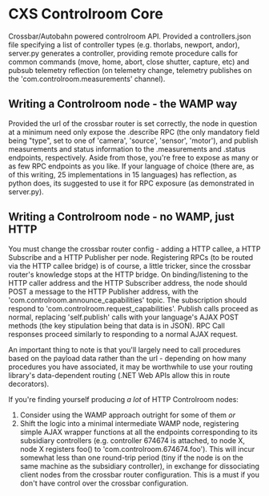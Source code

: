 # CXS Controlroom Core

Crossbar/Autobahn powered controlroom API. Provided a controllers.json file specifying a list of controller types (e.g. thorlabs, newport, andor), server.py generates a controller, providing remote procedure calls for common commands (move, home, abort, close shutter, capture, etc) and pubsub telemetry reflection (on telemetry change, telemetry publishes on the 'com.controlroom.measurements' channel).

## Writing a Controlroom node - the WAMP way

Provided the url of the crossbar router is set correctly, the node in question at a minimum need only expose the .describe RPC (the only mandatory field being "type", set to one of 'camera', 'source', 'sensor', 'motor'), and publish measurements and status information to the .measurements and .status endpoints, respectively. Aside from those, you're free to expose as many or as few RPC endpoints as you like. If your language of choice (there are, as of this writing, 25 implementations in 15 languages) has reflection, as python does, its suggested to use it for RPC exposure (as demonstrated in server.py).

## Writing a Controlroom node - no WAMP, just HTTP

You must change the crossbar router config - adding a HTTP callee, a HTTP Subscribe and a HTTP Publisher per node. Registering RPCs (to be routed via the HTTP callee bridge) is of course, a little tricker, since the crossbar router's knowledge stops at the HTTP bridge. On binding/listening to the HTTP caller address and the HTTP Subscriber address, the node should POST a message to the HTTP Publisher address, with the 'com.controlroom.announce_capabilities' topic. The subscription should respond to 'com.controlroom.request_capabilities'. Publish calls proceed as normal, replacing 'self.publish' calls with your language's AJAX POST methods (the key stipulation being that data is in JSON). RPC Call responses proceed similarly to responding to a normal AJAX request.

An important thing to note is that you'll largely need to call procedures based on the payload data rather than the url - depending on how many procedures you have associated, it may be worthwhile to use your routing library's data-dependent routing (.NET Web APIs allow this in route decorators).

If you're finding yourself producing *a lot* of HTTP Controlroom nodes:
1. Consider using the WAMP approach outright for some of them *or*
2. Shift the logic into a minimal intermediate WAMP node, registering simple AJAX wrapper functions at all the endpoints corresponding to its subsidiary controllers (e.g. controller 674674 is attached, to node X, node X registers foo() to 'com.controlroom.674674.foo'). This will incur somewhat less than one round-trip period (tiny if the node is on the same machine as the subsidiary controller), in exchange for dissociating client nodes from the crossbar router configuration. This is a must if you don't have control over the crossbar configuration.
